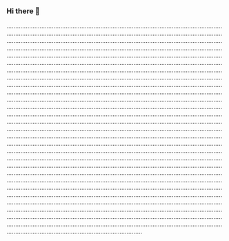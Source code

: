 ### Hi there 👋

..............................................................................................................................................................................................................................................................................................................................................................................................................................................................................................................................................................................................................................................................................................................................................................................................................................................................................................................................................................................................................................................................................................................................................................................................................................................................................................................................................................................................................................................................................................................................................................................................................................................................................................................................................................................................................................................................................................................................................................................................................................................................................................................................................................................................................................................................................................................................................................................................................................................................................................................................................................................................................................................................................................................................................................................................................................................................................................................................................................................................................................................................................................................................................................................................................................................................................................................................................................................................................................................................................................................................................................................................................................................................................................
